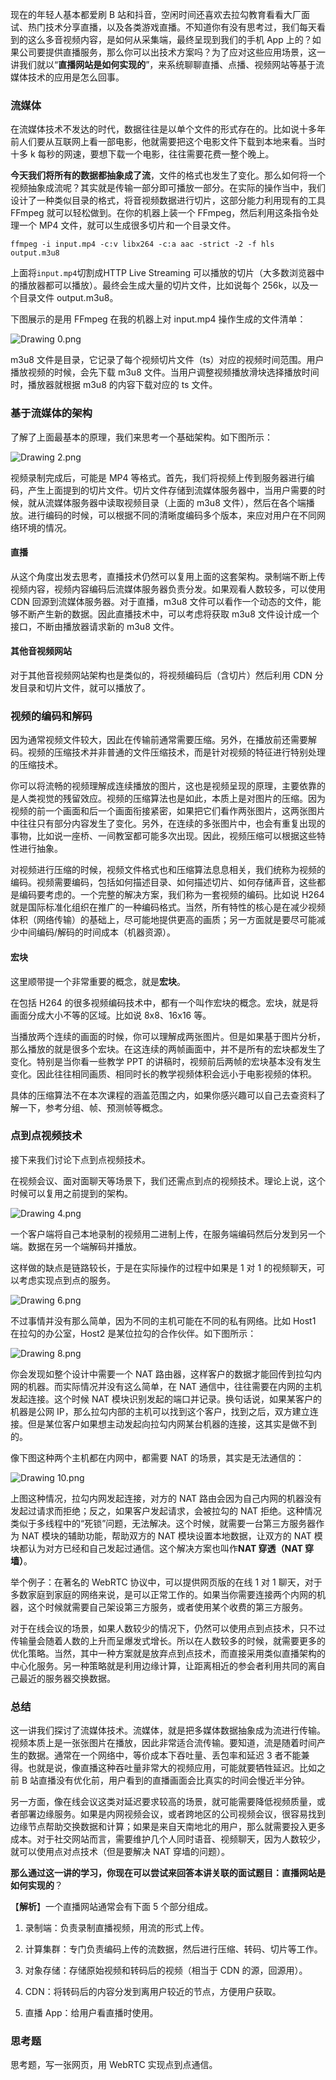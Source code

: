 <p data-nodeid="629" class="">现在的年轻人基本都爱刷 B 站和抖音，空闲时间还喜欢去拉勾教育看看大厂面试、热门技术分享直播，以及各类游戏直播。不知道你有没有思考过，我们每天看到的这么多音视频内容，是如何从采集端，最终呈现到我们的手机 App 上的？如果公司要提供直播服务，那么你可以出技术方案吗？为了应对这些应用场景，这一讲我们就以“<strong data-nodeid="694">直播网站是如何实现的</strong>”，来系统聊聊直播、点播、视频网站等基于流媒体技术的应用是怎么回事。</p>
<h3 data-nodeid="630">流媒体</h3>
<p data-nodeid="631">在流媒体技术不发达的时代，数据往往是以单个文件的形式存在的。比如说十多年前人们要从互联网上看一部电影，他就需要把这个电影文件下载到本地来看。当时十多 k 每秒的网速，要想下载一个电影，往往需要花费一整个晚上。</p>
<p data-nodeid="632"><strong data-nodeid="701">今天我们将所有的数据都抽象成了流</strong>，文件的格式也发生了变化。那么如何将一个视频抽象成流呢？其实就是传输一部分即可播放一部分。在实际的操作当中，我们设计了一种类似目录的格式，将音视频数据进行切片，这部分能力利用现有的工具 FFmpeg 就可以轻松做到。在你的机器上装一个 FFmpeg，然后利用这条指令处理一个 MP4 文件，就可以生成很多切片和一个目录文件。</p>
<pre class="lang-java" data-nodeid="633"><code data-language="java">ffmpeg -i input.mp4 -c:v libx264 -c:a aac -strict -<span class="hljs-number">2</span> -f hls output.m3u8
</code></pre>
<p data-nodeid="634">上面将<code data-backticks="1" data-nodeid="703">input.mp4</code>切割成HTTP Live Streaming 可以播放的切片（大多数浏览器中的播放器都可以播放）。最终会生成大量的切片文件，比如说每个 256k，以及一个目录文件 output.m3u8。</p>
<p data-nodeid="635">下图展示的是用 FFmpeg 在我的机器上对 input.mp4 操作生成的文件清单：</p>
<p data-nodeid="636"><img src="https://s0.lgstatic.com/i/image6/M00/42/3F/Cgp9HWCwvG2AcnETAAFSLi8vEPQ187.png" alt="Drawing 0.png" data-nodeid="708"></p>
<p data-nodeid="637">m3u8 文件是目录，它记录了每个视频切片文件（ts）对应的视频时间范围。用户播放视频的时候，会先下载 m3u8 文件。当用户调整视频播放滑块选择播放时间时，播放器就根据 m3u8 的内容下载对应的 ts 文件。</p>
<h3 data-nodeid="638">基于流媒体的架构</h3>
<p data-nodeid="639">了解了上面最基本的原理，我们来思考一个基础架构。如下图所示：</p>
<p data-nodeid="640"><img src="https://s0.lgstatic.com/i/image6/M00/42/47/CioPOWCwvHWANpVdAAHIMSCrf0Q376.png" alt="Drawing 2.png" data-nodeid="714"></p>
<p data-nodeid="641">视频录制完成后，可能是 MP4 等格式。首先，我们将视频上传到服务器进行编码，产生上面提到的切片文件。切片文件存储到流媒体服务器中，当用户需要的时候，就从流媒体服务器中读取视频目录（上面的 m3u8 文件），然后在各个端播放。进行编码的时候，可以根据不同的清晰度编码多个版本，来应对用户在不同网络环境的情况。</p>
<h4 data-nodeid="642">直播</h4>
<p data-nodeid="643">从这个角度出发去思考，直播技术仍然可以复用上面的这套架构。录制端不断上传视频内容，视频内容编码后流媒体服务器负责分发。如果观看人数较多，可以使用 CDN 回源到流媒体服务器。对于直播，m3u8 文件可以看作一个动态的文件，能够不断产生新的数据。因此直播技术中，可以考虑将获取 m3u8 文件设计成一个接口，不断由播放器请求新的 m3u8 文件。</p>
<h4 data-nodeid="644">其他音视频网站</h4>
<p data-nodeid="645">对于其他音视频网站架构也是类似的，将视频编码后（含切片）然后利用 CDN 分发目录和切片文件，就可以播放了。</p>
<h3 data-nodeid="646">视频的编码和解码</h3>
<p data-nodeid="647">因为通常视频文件较大，因此在传输前通常需要压缩。另外，在播放前还需要解码。视频的压缩技术并非普通的文件压缩技术，而是针对视频的特征进行特别处理的压缩技术。</p>
<p data-nodeid="648">你可以将流畅的视频理解成连续播放的图片，这也是视频呈现的原理，主要依靠的是人类视觉的残留效应。视频的压缩算法也是如此，本质上是对图片的压缩。因为视频的前一个画面和后一个画面衔接紧密，如果把它们看作两张图片，这两张图片中往往只有部分内容发生了变化。另外，在连续的多张图片中，也会有重复出现的事物，比如说一座桥、一间教室都可能多次出现。因此，视频压缩可以根据这些特性进行抽象。</p>
<p data-nodeid="649">对视频进行压缩的时候，视频文件格式也和压缩算法息息相关，我们统称为视频的编码。视频需要编码，包括如何描述目录、如何描述切片、如何存储声音，这些都是编码要考虑的。一个完整的解决方案，我们称为一套视频的编码。比如说 H264 就是国际标准化组织在推广的一种编码格式。当然，所有特性的核心是在减少视频体积（网络传输）的基础上，尽可能地提供更高的画质；另一方面就是要尽可能减少中间编码/解码的时间成本（机器资源）。</p>
<h4 data-nodeid="650">宏块</h4>
<p data-nodeid="651">这里顺带提一个非常重要的概念，就是<strong data-nodeid="730">宏块</strong>。</p>
<p data-nodeid="652">在包括 H264 的很多视频编码技术中，都有一个叫作宏块的概念。宏块，就是将画面分成大小不等的区域。比如说 8x8、16x16 等。</p>
<p data-nodeid="653">当播放两个连续的画面的时候，你可以理解成两张图片。但是如果基于图片分析，那么播放的就是很多个宏块。在这连续的两帧画面中，并不是所有的宏块都发生了变化。特别是当你看一些教学 PPT 的讲稿时，视频前后两帧的宏块基本没有发生变化。因此往往相同画质、相同时长的教学视频体积会远小于电影视频的体积。</p>
<p data-nodeid="654">具体的压缩算法不在本次课程的涵盖范围之内，如果你感兴趣可以自己去查资料了解一下，参考分组、帧、预测帧等概念。</p>
<h3 data-nodeid="655">点到点视频技术</h3>
<p data-nodeid="656">接下来我们讨论下点到点视频技术。</p>
<p data-nodeid="657">在视频会议、面对面聊天等场景下，我们还需点到点的视频技术。理论上说，这个时候可以复用之前提到的架构。</p>
<p data-nodeid="658"><img src="https://s0.lgstatic.com/i/image6/M00/42/3F/Cgp9HWCwvICAD29DAAEi0JOkn3I490.png" alt="Drawing 4.png" data-nodeid="739"></p>
<p data-nodeid="659">一个客户端将自己本地录制的视频用二进制上传，在服务端编码然后分发到另一个端。数据在另一个端解码并播放。</p>
<p data-nodeid="660">这样做的缺点是链路较长，于是在实际操作的过程中如果是 1 对 1 的视频聊天，可以考虑实现点到点的服务。</p>
<p data-nodeid="661"><img src="https://s0.lgstatic.com/i/image6/M00/42/47/CioPOWCwvIeAdFE6AADhguAHIg4587.png" alt="Drawing 6.png" data-nodeid="744"></p>
<p data-nodeid="662">不过事情并没有那么简单，因为不同的主机可能在不同的私有网络。比如 Host1 在拉勾的办公室，Host2 是某位拉勾的合作伙伴。如下图所示：</p>
<p data-nodeid="663"><img src="https://s0.lgstatic.com/i/image6/M01/42/47/CioPOWCwvJuAYQHBAALc0IDGGso302.png" alt="Drawing 8.png" data-nodeid="748"></p>
<p data-nodeid="664">你会发现如整个设计中需要一个 NAT 路由器，这样客户的数据才能回传到拉勾内网的机器。而实际情况并没有这么简单，在 NAT 通信中，往往需要在内网的主机发起连接。这个时候 NAT 模块识别发起的端口并记录。换句话说，如果某客户的机器是公网 IP，那么拉勾内部的主机可以找到这个客户，找到之后，双方建立连接。但是某位客户如果想主动发起向拉勾内网某台机器的连接，这其实是做不到的。</p>
<p data-nodeid="665">像下图这种两个主机都在内网中，都需要 NAT 的场景，其实是无法通信的：</p>
<p data-nodeid="666"><img src="https://s0.lgstatic.com/i/image6/M01/42/3F/Cgp9HWCwvJWANNfvAAN_FGm1rcM006.png" alt="Drawing 10.png" data-nodeid="753"></p>
<p data-nodeid="667">上图这种情况，拉勾内网发起连接，对方的 NAT 路由会因为自己内网的机器没有发起过请求而拒绝；反之，如果客户发起请求，会被拉勾的 NAT 拒绝。这种情况类似于多线程中的“死锁”问题，无法解决。这个时候，就需要一台第三方服务器作为 NAT 模块的辅助功能，帮助双方的 NAT 模块设置本地数据，让双方的 NAT 模块都认为对方已经和自己发起过通信。这个解决方案也叫作<strong data-nodeid="759">NAT 穿透（NAT 穿墙）</strong>。</p>
<p data-nodeid="668">举个例子：在著名的 WebRTC 协议中，可以提供网页版的在线 1 对 1 聊天，对于多数家庭到家庭的网络来说，是可以正常工作的。如果当你需要连接两个内网的机器，这个时候就需要自己架设第三方服务，或者使用某个收费的第三方服务。</p>
<p data-nodeid="669">对于在线会议的场景，如果人数较少的情况下，仍然可以使用点到点技术，只不过传输量会随着人数的上升而呈爆发式增长。所以在人数较多的时候，就需要更多的优化策略。当然，其中一种方案就是放弃点到点技术，而直接采用类似直播架构的中心化服务。另一种策略就是利用边缘计算，让距离相近的参会者利用共同的离自己最近的服务器交换数据。</p>
<h3 data-nodeid="670">总结</h3>
<p data-nodeid="671">这一讲我们探讨了流媒体技术。流媒体，就是把多媒体数据抽象成为流进行传输。视频本质上是一张张图片在播放，因此非常适合流传输。要知道，流是随着时间产生的数据。通常在一个网络中，等价成本下吞吐量、丢包率和延迟 3 者不能兼得。也就是说，像直播这种吞吐量非常大的视频应用，可能就要牺牲延迟。比如之前 B 站直播没有优化前，用户看到的直播画面会比真实的时间会慢近半分钟。</p>
<p data-nodeid="672">另一方面，像在线会议这类对延迟要求较高的场景，就可能需要降低视频质量，或者部署边缘服务。如果是内网视频会议，或者跨地区的公司视频会议，很容易找到边缘节点帮助交换数据和计算；如果是来自天南地北的用户，那么就需要投入更多成本。对于社交网站而言，需要维护几个人同时语音、视频聊天，因为人数较少，就可以使用点对点技术（但是要解决 NAT 穿墙的问题）。</p>
<p data-nodeid="673"><strong data-nodeid="769">那么通过这一讲的学习，你现在可以尝试来回答本讲关联的面试题目：直播网站是如何实现的</strong>？</p>
<p data-nodeid="674">【<strong data-nodeid="775">解析</strong>】一个直播网站通常会有下面 5 个部分组成。</p>
<ol data-nodeid="675">
<li data-nodeid="676">
<p data-nodeid="677">录制端：负责录制直播视频，用流的形式上传。</p>
</li>
<li data-nodeid="678">
<p data-nodeid="679">计算集群：专门负责编码上传的流数据，然后进行压缩、转码、切片等工作。</p>
</li>
<li data-nodeid="680">
<p data-nodeid="681">对象存储：存储原始视频和转码后的视频（相当于 CDN 的源，回源用）。</p>
</li>
<li data-nodeid="682">
<p data-nodeid="683">CDN：将转码后的内容分发到离用户较近的节点，方便用户获取。</p>
</li>
<li data-nodeid="684">
<p data-nodeid="685">直播 App：给用户看直播时使用。</p>
</li>
</ol>
<h3 data-nodeid="686">思考题</h3>
<p data-nodeid="2998" class="te-preview-highlight">思考题，写一张网页，用 WebRTC 实现点到点通信。</p>

